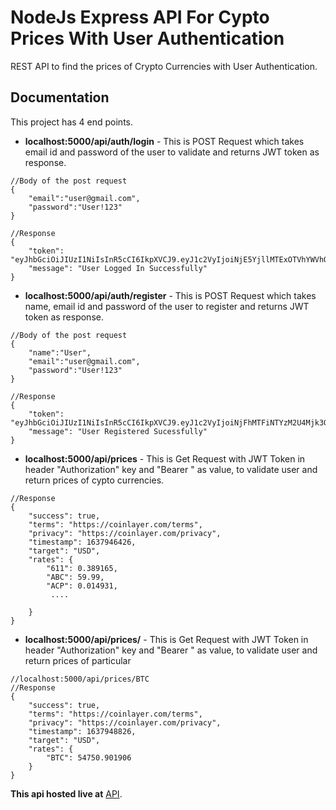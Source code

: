 # NodeJs Express API For Cypto Prices With User Authentication

REST API to find the prices of Crypto Currencies with User Authentication.

## Documentation

This project has 4 end points.

- **localhost:5000/api/auth/login** - This is POST Request which takes email id and password of the user to validate and returns JWT token as response.

```
//Body of the post request
{
    "email":"user@gmail.com",
    "password":"User!123"
}
```

```
//Response
{
    "token": "eyJhbGciOiJIUzI1NiIsInR5cCI6IkpXVCJ9.eyJ1c2VyIjoiNjE5YjllMTExOTVhYWVhODc3YTk5YTQ2IiwiaWF0IjoxNjM3OTQ2MzY0fQ.2svTqhMagL3u9XNIFmmN70Kvd0WjAhqojIY1iDWLH6s",
    "message": "User Logged In Successfully"
}

```

- **localhost:5000/api/auth/register** - This is POST Request which takes name, email id and password of the user to register and returns JWT token as response.

```
//Body of the post request
{
    "name":"User",
    "email":"user@gmail.com",
    "password":"User!123"
}
```

```
//Response
{
    "token": "eyJhbGciOiJIUzI1NiIsInR5cCI6IkpXVCJ9.eyJ1c2VyIjoiNjFhMTFiNTYzM2U4Mjk3OTViYzY4MjhlIiwiaWF0IjoxNjM3OTQ4MjQ2fQ.7tc7Wv9E5JCXsjsCqLItDUm200yJ1dpVAg_BMuBUsCk",
    "message": "User Registered Sucessfully"
}

```

- **localhost:5000/api/prices** - This is Get Request with JWT Token in header "Authorization" key and "Bearer <JWT-TOKEN>" as value, to validate user and return prices of cypto currencies.

```
//Response
{
    "success": true,
    "terms": "https://coinlayer.com/terms",
    "privacy": "https://coinlayer.com/privacy",
    "timestamp": 1637946426,
    "target": "USD",
    "rates": {
        "611": 0.389165,
        "ABC": 59.99,
        "ACP": 0.014931,
         ....

    }
}

```

- **localhost:5000/api/prices/<CYPTO-SYMBOL>** - This is Get Request with JWT Token in header "Authorization" key and "Bearer <JWT-TOKEN>" as value, to validate user and return prices of particular

```
//localhost:5000/api/prices/BTC
//Response
{
    "success": true,
    "terms": "https://coinlayer.com/terms",
    "privacy": "https://coinlayer.com/privacy",
    "timestamp": 1637948826,
    "target": "USD",
    "rates": {
        "BTC": 54750.901906
    }
}
```

**This api hosted live at** [API](https://api-crypto-price.herokuapp.com).
